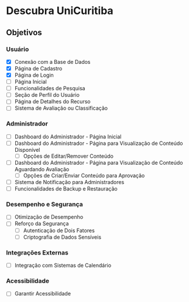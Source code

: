 # Descubra UniCuritiba

## Objetivos

### Usuário
- [X] Conexão com a Base de Dados
- [X] Página de Cadastro
- [X] Página de Login
- [ ] Página Inicial
- [ ] Funcionalidades de Pesquisa
- [ ] Seção de Perfil do Usuário
- [ ] Página de Detalhes do Recurso
- [ ] Sistema de Avaliação ou Classificação

### Administrador
- [ ] Dashboard do Administrador - Página Inicial
- [ ] Dashboard do Administrador - Página para Visualização de Conteúdo Disponível
  - [ ] Opções de Editar/Remover Conteúdo
- [ ] Dashboard do Administrador - Página para Visualização de Conteúdo Aguardando Avaliação
  - [ ] Opções de Criar/Enviar Conteúdo para Aprovação
- [ ] Sistema de Notificação para Administradores
- [ ] Funcionalidades de Backup e Restauração

### Desempenho e Segurança
- [ ] Otimização de Desempenho
- [ ] Reforço da Segurança
  - [ ] Autenticação de Dois Fatores
  - [ ] Criptografia de Dados Sensíveis

### Integrações Externas
- [ ] Integração com Sistemas de Calendário

### Acessibilidade
- [ ] Garantir Acessibilidade

